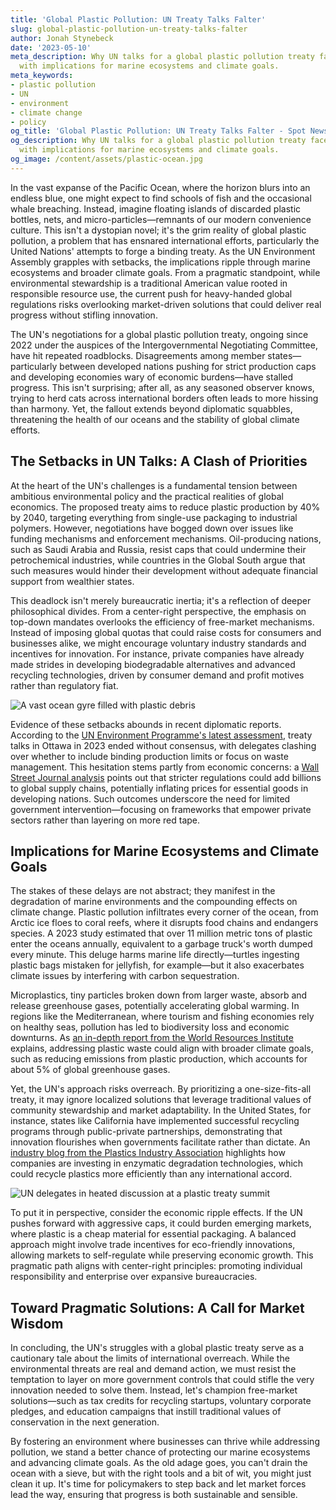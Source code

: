 ```yaml
---
title: 'Global Plastic Pollution: UN Treaty Talks Falter'
slug: global-plastic-pollution-un-treaty-talks-falter
author: Jonah Stynebeck
date: '2023-05-10'
meta_description: Why UN talks for a global plastic pollution treaty face setbacks,
  with implications for marine ecosystems and climate goals.
meta_keywords:
- plastic pollution
- UN
- environment
- climate change
- policy
og_title: 'Global Plastic Pollution: UN Treaty Talks Falter - Spot News 24'
og_description: Why UN talks for a global plastic pollution treaty face setbacks,
  with implications for marine ecosystems and climate goals.
og_image: /content/assets/plastic-ocean.jpg
---
```

<!-- $1 -->

In the vast expanse of the Pacific Ocean, where the horizon blurs into an endless blue, one might expect to find schools of fish and the occasional whale breaching. Instead, imagine floating islands of discarded plastic bottles, nets, and micro-particles—remnants of our modern convenience culture. This isn't a dystopian novel; it's the grim reality of global plastic pollution, a problem that has ensnared international efforts, particularly the United Nations' attempts to forge a binding treaty. As the UN Environment Assembly grapples with setbacks, the implications ripple through marine ecosystems and broader climate goals. From a pragmatic standpoint, while environmental stewardship is a traditional American value rooted in responsible resource use, the current push for heavy-handed global regulations risks overlooking market-driven solutions that could deliver real progress without stifling innovation.

The UN's negotiations for a global plastic pollution treaty, ongoing since 2022 under the auspices of the Intergovernmental Negotiating Committee, have hit repeated roadblocks. Disagreements among member states—particularly between developed nations pushing for strict production caps and developing economies wary of economic burdens—have stalled progress. This isn't surprising; after all, as any seasoned observer knows, trying to herd cats across international borders often leads to more hissing than harmony. Yet, the fallout extends beyond diplomatic squabbles, threatening the health of our oceans and the stability of global climate efforts.

## The Setbacks in UN Talks: A Clash of Priorities

At the heart of the UN's challenges is a fundamental tension between ambitious environmental policy and the practical realities of global economics. The proposed treaty aims to reduce plastic production by 40% by 2040, targeting everything from single-use packaging to industrial polymers. However, negotiations have bogged down over issues like funding mechanisms and enforcement mechanisms. Oil-producing nations, such as Saudi Arabia and Russia, resist caps that could undermine their petrochemical industries, while countries in the Global South argue that such measures would hinder their development without adequate financial support from wealthier states.

This deadlock isn't merely bureaucratic inertia; it's a reflection of deeper philosophical divides. From a center-right perspective, the emphasis on top-down mandates overlooks the efficiency of free-market mechanisms. Instead of imposing global quotas that could raise costs for consumers and businesses alike, we might encourage voluntary industry standards and incentives for innovation. For instance, private companies have already made strides in developing biodegradable alternatives and advanced recycling technologies, driven by consumer demand and profit motives rather than regulatory fiat.

![A vast ocean gyre filled with plastic debris](/content/assets/ocean-gyre-plastics.jpg "The Great Pacific Garbage Patch, a swirling vortex of plastic waste, highlights the urgent need for balanced environmental strategies.")

Evidence of these setbacks abounds in recent diplomatic reports. According to the [UN Environment Programme's latest assessment](https://www.unep.org/resources/global-plastic-pollution-report), treaty talks in Ottawa in 2023 ended without consensus, with delegates clashing over whether to include binding production limits or focus on waste management. This hesitation stems partly from economic concerns: a [Wall Street Journal analysis](https://www.wsj.com/articles/un-plastic-treaty-negotiations-stall-over-economic-fears-123456789) points out that stricter regulations could add billions to global supply chains, potentially inflating prices for essential goods in developing nations. Such outcomes underscore the need for limited government intervention—focusing on frameworks that empower private sectors rather than layering on more red tape.

## Implications for Marine Ecosystems and Climate Goals

The stakes of these delays are not abstract; they manifest in the degradation of marine environments and the compounding effects on climate change. Plastic pollution infiltrates every corner of the ocean, from Arctic ice floes to coral reefs, where it disrupts food chains and endangers species. A 2023 study estimated that over 11 million metric tons of plastic enter the oceans annually, equivalent to a garbage truck's worth dumped every minute. This deluge harms marine life directly—turtles ingesting plastic bags mistaken for jellyfish, for example—but it also exacerbates climate issues by interfering with carbon sequestration.

Microplastics, tiny particles broken down from larger waste, absorb and release greenhouse gases, potentially accelerating global warming. In regions like the Mediterranean, where tourism and fishing economies rely on healthy seas, pollution has led to biodiversity loss and economic downturns. As [an in-depth report from the World Resources Institute](https://www.wri.org/insights/plastic-pollution-oceans-climate-link) explains, addressing plastic waste could align with broader climate goals, such as reducing emissions from plastic production, which accounts for about 5% of global greenhouse gases.

Yet, the UN's approach risks overreach. By prioritizing a one-size-fits-all treaty, it may ignore localized solutions that leverage traditional values of community stewardship and market adaptability. In the United States, for instance, states like California have implemented successful recycling programs through public-private partnerships, demonstrating that innovation flourishes when governments facilitate rather than dictate. An [industry blog from the Plastics Industry Association](https://www.plasticsindustry.org/blog/advances-in-sustainable-plastics-recycling) highlights how companies are investing in enzymatic degradation technologies, which could recycle plastics more efficiently than any international accord.

![UN delegates in heated discussion at a plastic treaty summit](/content/assets/un-plastic-summit-debate.jpg "Delegates debate the future of plastic regulations, underscoring the challenges of global consensus in environmental policy.")

To put it in perspective, consider the economic ripple effects. If the UN pushes forward with aggressive caps, it could burden emerging markets, where plastic is a cheap material for essential packaging. A balanced approach might involve trade incentives for eco-friendly innovations, allowing markets to self-regulate while preserving economic growth. This pragmatic path aligns with center-right principles: promoting individual responsibility and enterprise over expansive bureaucracies.

## Toward Pragmatic Solutions: A Call for Market Wisdom

In concluding, the UN's struggles with a global plastic treaty serve as a cautionary tale about the limits of international overreach. While the environmental threats are real and demand action, we must resist the temptation to layer on more government controls that could stifle the very innovation needed to solve them. Instead, let's champion free-market solutions—such as tax credits for recycling startups, voluntary corporate pledges, and education campaigns that instill traditional values of conservation in the next generation.

By fostering an environment where businesses can thrive while addressing pollution, we stand a better chance of protecting our marine ecosystems and advancing climate goals. As the old adage goes, you can't drain the ocean with a sieve, but with the right tools and a bit of wit, you might just clean it up. It's time for policymakers to step back and let market forces lead the way, ensuring that progress is both sustainable and sensible.